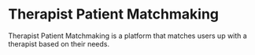 Therapist Patient Matchmaking
=================

Therapist Patient Matchmaking is a platform that matches users up with a therapist based on their needs.
